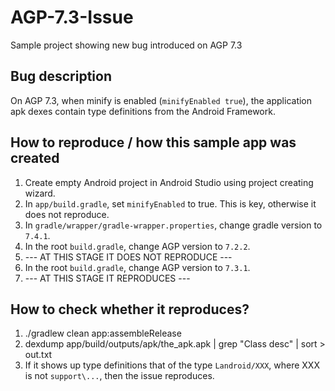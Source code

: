 # AGP-7.3-Issue
Sample project showing new bug introduced on AGP 7.3

## Bug description
On AGP 7.3, when minify is enabled (`minifyEnabled true`), the application apk dexes contain type definitions from the Android Framework.

## How to reproduce / how this sample app was created
1. Create empty Android project in Android Studio using project creating wizard.
2. In `app/build.gradle`, set `minifyEnabled` to true. This is key, otherwise it does not reproduce.
3. In `gradle/wrapper/gradle-wrapper.properties`, change gradle version to `7.4.1`.
4. In the root `build.gradle`, change AGP version to `7.2.2`.
5. --- AT THIS STAGE IT DOES NOT REPRODUCE ---
6. In the root `build.gradle`, change AGP version to `7.3.1`.
7. --- AT THIS STAGE IT REPRODUCES ---

## How to check whether it reproduces?
1. ./gradlew clean app:assembleRelease
2. dexdump app/build/outputs/apk/the_apk.apk | grep "Class desc" | sort > out.txt
3. If it shows up type definitions that of the type `Landroid/XXX`, where XXX is not `support\...`, then the issue reproduces.
